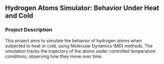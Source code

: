 ## Hydrogen Atoms Simulator: Behavior Under Heat and Cold

### Project Description
This project aims to simulate the behavior of hydrogen atoms when subjected to heat or cold, using Molecular Dynamics (MD) methods. The simulation tracks the trajectory of the atoms under controlled temperature conditions, observing how they move over time.
